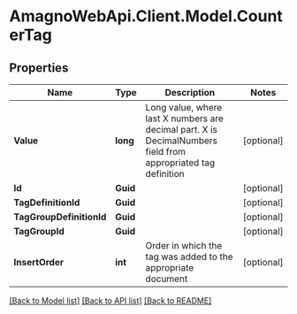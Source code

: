 
# AmagnoWebApi.Client.Model.CounterTag

## Properties

Name | Type | Description | Notes
------------ | ------------- | ------------- | -------------
**Value** | **long** | Long value, where last X numbers are decimal part. X is DecimalNumbers field from appropriated tag definition | [optional] 
**Id** | **Guid** |  | [optional] 
**TagDefinitionId** | **Guid** |  | [optional] 
**TagGroupDefinitionId** | **Guid** |  | [optional] 
**TagGroupId** | **Guid** |  | [optional] 
**InsertOrder** | **int** | Order in which the tag was added to the appropriate document | [optional] 

[[Back to Model list]](../README.md#documentation-for-models)
[[Back to API list]](../README.md#documentation-for-api-endpoints)
[[Back to README]](../README.md)

